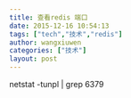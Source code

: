 ```yaml
---
title: 查看redis 端口
date: 2015-12-16 10:54:13
tags: ["tech","技术","redis"]
author: wangxiuwen
categories: ["技术"]
layout: post
---
```




netstat -tunpl | grep 6379


